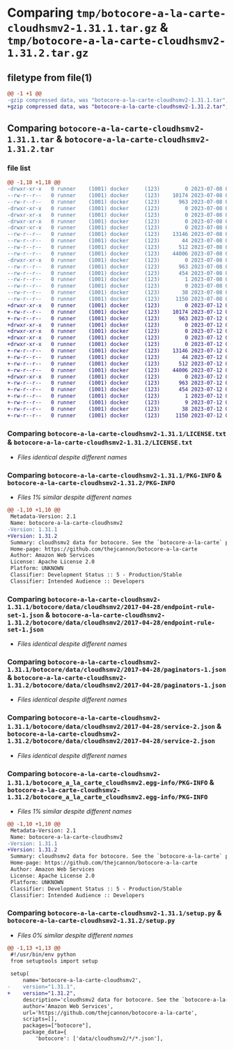 # Comparing `tmp/botocore-a-la-carte-cloudhsmv2-1.31.1.tar.gz` & `tmp/botocore-a-la-carte-cloudhsmv2-1.31.2.tar.gz`

## filetype from file(1)

```diff
@@ -1 +1 @@
-gzip compressed data, was "botocore-a-la-carte-cloudhsmv2-1.31.1.tar", last modified: Sat Jul  8 01:42:05 2023, max compression
+gzip compressed data, was "botocore-a-la-carte-cloudhsmv2-1.31.2.tar", last modified: Wed Jul 12 01:44:18 2023, max compression
```

## Comparing `botocore-a-la-carte-cloudhsmv2-1.31.1.tar` & `botocore-a-la-carte-cloudhsmv2-1.31.2.tar`

### file list

```diff
@@ -1,18 +1,18 @@
-drwxr-xr-x   0 runner    (1001) docker     (123)        0 2023-07-08 01:42:05.502232 botocore-a-la-carte-cloudhsmv2-1.31.1/
--rw-r--r--   0 runner    (1001) docker     (123)    10174 2023-07-08 01:42:05.000000 botocore-a-la-carte-cloudhsmv2-1.31.1/LICENSE.txt
--rw-r--r--   0 runner    (1001) docker     (123)      963 2023-07-08 01:42:05.502232 botocore-a-la-carte-cloudhsmv2-1.31.1/PKG-INFO
-drwxr-xr-x   0 runner    (1001) docker     (123)        0 2023-07-08 01:42:05.498232 botocore-a-la-carte-cloudhsmv2-1.31.1/botocore/
-drwxr-xr-x   0 runner    (1001) docker     (123)        0 2023-07-08 01:42:05.498232 botocore-a-la-carte-cloudhsmv2-1.31.1/botocore/data/
-drwxr-xr-x   0 runner    (1001) docker     (123)        0 2023-07-08 01:42:05.498232 botocore-a-la-carte-cloudhsmv2-1.31.1/botocore/data/cloudhsmv2/
-drwxr-xr-x   0 runner    (1001) docker     (123)        0 2023-07-08 01:42:05.502232 botocore-a-la-carte-cloudhsmv2-1.31.1/botocore/data/cloudhsmv2/2017-04-28/
--rw-r--r--   0 runner    (1001) docker     (123)    13146 2023-07-08 01:41:59.000000 botocore-a-la-carte-cloudhsmv2-1.31.1/botocore/data/cloudhsmv2/2017-04-28/endpoint-rule-set-1.json
--rw-r--r--   0 runner    (1001) docker     (123)       44 2023-07-08 01:41:59.000000 botocore-a-la-carte-cloudhsmv2-1.31.1/botocore/data/cloudhsmv2/2017-04-28/examples-1.json
--rw-r--r--   0 runner    (1001) docker     (123)      512 2023-07-08 01:41:59.000000 botocore-a-la-carte-cloudhsmv2-1.31.1/botocore/data/cloudhsmv2/2017-04-28/paginators-1.json
--rw-r--r--   0 runner    (1001) docker     (123)    44006 2023-07-08 01:41:59.000000 botocore-a-la-carte-cloudhsmv2-1.31.1/botocore/data/cloudhsmv2/2017-04-28/service-2.json
-drwxr-xr-x   0 runner    (1001) docker     (123)        0 2023-07-08 01:42:05.502232 botocore-a-la-carte-cloudhsmv2-1.31.1/botocore_a_la_carte_cloudhsmv2.egg-info/
--rw-r--r--   0 runner    (1001) docker     (123)      963 2023-07-08 01:42:05.000000 botocore-a-la-carte-cloudhsmv2-1.31.1/botocore_a_la_carte_cloudhsmv2.egg-info/PKG-INFO
--rw-r--r--   0 runner    (1001) docker     (123)      454 2023-07-08 01:42:05.000000 botocore-a-la-carte-cloudhsmv2-1.31.1/botocore_a_la_carte_cloudhsmv2.egg-info/SOURCES.txt
--rw-r--r--   0 runner    (1001) docker     (123)        1 2023-07-08 01:42:05.000000 botocore-a-la-carte-cloudhsmv2-1.31.1/botocore_a_la_carte_cloudhsmv2.egg-info/dependency_links.txt
--rw-r--r--   0 runner    (1001) docker     (123)        9 2023-07-08 01:42:05.000000 botocore-a-la-carte-cloudhsmv2-1.31.1/botocore_a_la_carte_cloudhsmv2.egg-info/top_level.txt
--rw-r--r--   0 runner    (1001) docker     (123)       38 2023-07-08 01:42:05.502232 botocore-a-la-carte-cloudhsmv2-1.31.1/setup.cfg
--rw-r--r--   0 runner    (1001) docker     (123)     1150 2023-07-08 01:42:05.000000 botocore-a-la-carte-cloudhsmv2-1.31.1/setup.py
+drwxr-xr-x   0 runner    (1001) docker     (123)        0 2023-07-12 01:44:18.563059 botocore-a-la-carte-cloudhsmv2-1.31.2/
+-rw-r--r--   0 runner    (1001) docker     (123)    10174 2023-07-12 01:44:18.000000 botocore-a-la-carte-cloudhsmv2-1.31.2/LICENSE.txt
+-rw-r--r--   0 runner    (1001) docker     (123)      963 2023-07-12 01:44:18.563059 botocore-a-la-carte-cloudhsmv2-1.31.2/PKG-INFO
+drwxr-xr-x   0 runner    (1001) docker     (123)        0 2023-07-12 01:44:18.559059 botocore-a-la-carte-cloudhsmv2-1.31.2/botocore/
+drwxr-xr-x   0 runner    (1001) docker     (123)        0 2023-07-12 01:44:18.559059 botocore-a-la-carte-cloudhsmv2-1.31.2/botocore/data/
+drwxr-xr-x   0 runner    (1001) docker     (123)        0 2023-07-12 01:44:18.559059 botocore-a-la-carte-cloudhsmv2-1.31.2/botocore/data/cloudhsmv2/
+drwxr-xr-x   0 runner    (1001) docker     (123)        0 2023-07-12 01:44:18.563059 botocore-a-la-carte-cloudhsmv2-1.31.2/botocore/data/cloudhsmv2/2017-04-28/
+-rw-r--r--   0 runner    (1001) docker     (123)    13146 2023-07-12 01:44:12.000000 botocore-a-la-carte-cloudhsmv2-1.31.2/botocore/data/cloudhsmv2/2017-04-28/endpoint-rule-set-1.json
+-rw-r--r--   0 runner    (1001) docker     (123)       44 2023-07-12 01:44:12.000000 botocore-a-la-carte-cloudhsmv2-1.31.2/botocore/data/cloudhsmv2/2017-04-28/examples-1.json
+-rw-r--r--   0 runner    (1001) docker     (123)      512 2023-07-12 01:44:12.000000 botocore-a-la-carte-cloudhsmv2-1.31.2/botocore/data/cloudhsmv2/2017-04-28/paginators-1.json
+-rw-r--r--   0 runner    (1001) docker     (123)    44006 2023-07-12 01:44:12.000000 botocore-a-la-carte-cloudhsmv2-1.31.2/botocore/data/cloudhsmv2/2017-04-28/service-2.json
+drwxr-xr-x   0 runner    (1001) docker     (123)        0 2023-07-12 01:44:18.563059 botocore-a-la-carte-cloudhsmv2-1.31.2/botocore_a_la_carte_cloudhsmv2.egg-info/
+-rw-r--r--   0 runner    (1001) docker     (123)      963 2023-07-12 01:44:18.000000 botocore-a-la-carte-cloudhsmv2-1.31.2/botocore_a_la_carte_cloudhsmv2.egg-info/PKG-INFO
+-rw-r--r--   0 runner    (1001) docker     (123)      454 2023-07-12 01:44:18.000000 botocore-a-la-carte-cloudhsmv2-1.31.2/botocore_a_la_carte_cloudhsmv2.egg-info/SOURCES.txt
+-rw-r--r--   0 runner    (1001) docker     (123)        1 2023-07-12 01:44:18.000000 botocore-a-la-carte-cloudhsmv2-1.31.2/botocore_a_la_carte_cloudhsmv2.egg-info/dependency_links.txt
+-rw-r--r--   0 runner    (1001) docker     (123)        9 2023-07-12 01:44:18.000000 botocore-a-la-carte-cloudhsmv2-1.31.2/botocore_a_la_carte_cloudhsmv2.egg-info/top_level.txt
+-rw-r--r--   0 runner    (1001) docker     (123)       38 2023-07-12 01:44:18.563059 botocore-a-la-carte-cloudhsmv2-1.31.2/setup.cfg
+-rw-r--r--   0 runner    (1001) docker     (123)     1150 2023-07-12 01:44:18.000000 botocore-a-la-carte-cloudhsmv2-1.31.2/setup.py
```

### Comparing `botocore-a-la-carte-cloudhsmv2-1.31.1/LICENSE.txt` & `botocore-a-la-carte-cloudhsmv2-1.31.2/LICENSE.txt`

 * *Files identical despite different names*

### Comparing `botocore-a-la-carte-cloudhsmv2-1.31.1/PKG-INFO` & `botocore-a-la-carte-cloudhsmv2-1.31.2/PKG-INFO`

 * *Files 1% similar despite different names*

```diff
@@ -1,10 +1,10 @@
 Metadata-Version: 2.1
 Name: botocore-a-la-carte-cloudhsmv2
-Version: 1.31.1
+Version: 1.31.2
 Summary: cloudhsmv2 data for botocore. See the `botocore-a-la-carte` package for more info.
 Home-page: https://github.com/thejcannon/botocore-a-la-carte
 Author: Amazon Web Services
 License: Apache License 2.0
 Platform: UNKNOWN
 Classifier: Development Status :: 5 - Production/Stable
 Classifier: Intended Audience :: Developers
```

### Comparing `botocore-a-la-carte-cloudhsmv2-1.31.1/botocore/data/cloudhsmv2/2017-04-28/endpoint-rule-set-1.json` & `botocore-a-la-carte-cloudhsmv2-1.31.2/botocore/data/cloudhsmv2/2017-04-28/endpoint-rule-set-1.json`

 * *Files identical despite different names*

### Comparing `botocore-a-la-carte-cloudhsmv2-1.31.1/botocore/data/cloudhsmv2/2017-04-28/paginators-1.json` & `botocore-a-la-carte-cloudhsmv2-1.31.2/botocore/data/cloudhsmv2/2017-04-28/paginators-1.json`

 * *Files identical despite different names*

### Comparing `botocore-a-la-carte-cloudhsmv2-1.31.1/botocore/data/cloudhsmv2/2017-04-28/service-2.json` & `botocore-a-la-carte-cloudhsmv2-1.31.2/botocore/data/cloudhsmv2/2017-04-28/service-2.json`

 * *Files identical despite different names*

### Comparing `botocore-a-la-carte-cloudhsmv2-1.31.1/botocore_a_la_carte_cloudhsmv2.egg-info/PKG-INFO` & `botocore-a-la-carte-cloudhsmv2-1.31.2/botocore_a_la_carte_cloudhsmv2.egg-info/PKG-INFO`

 * *Files 1% similar despite different names*

```diff
@@ -1,10 +1,10 @@
 Metadata-Version: 2.1
 Name: botocore-a-la-carte-cloudhsmv2
-Version: 1.31.1
+Version: 1.31.2
 Summary: cloudhsmv2 data for botocore. See the `botocore-a-la-carte` package for more info.
 Home-page: https://github.com/thejcannon/botocore-a-la-carte
 Author: Amazon Web Services
 License: Apache License 2.0
 Platform: UNKNOWN
 Classifier: Development Status :: 5 - Production/Stable
 Classifier: Intended Audience :: Developers
```

### Comparing `botocore-a-la-carte-cloudhsmv2-1.31.1/setup.py` & `botocore-a-la-carte-cloudhsmv2-1.31.2/setup.py`

 * *Files 0% similar despite different names*

```diff
@@ -1,13 +1,13 @@
 #!/usr/bin/env python
 from setuptools import setup
 
 setup(
     name='botocore-a-la-carte-cloudhsmv2',
-    version="1.31.1",
+    version="1.31.2",
     description='cloudhsmv2 data for botocore. See the `botocore-a-la-carte` package for more info.',
     author='Amazon Web Services',
     url='https://github.com/thejcannon/botocore-a-la-carte',
     scripts=[],
     packages=["botocore"],
     package_data={
         'botocore': ['data/cloudhsmv2/*/*.json'],
```

